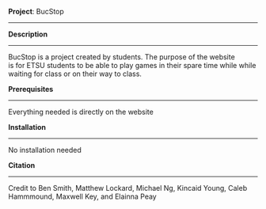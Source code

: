 
**Project**: BucStop
_____________________________________________________________________

**Description**
_____________________________________________________________________
BucStop is a project created by students. The purpose of the website  
is for ETSU students to be able to play games in their spare time while
while waiting for class or on their way to class. 

**Prerequisites**
_____________________________________________________________________
Everything needed is directly on the website

**Installation**
_____________________________________________________________________
No installation needed

**Citation**
_____________________________________________________________________
Credit to Ben Smith, Matthew Lockard, Michael Ng, Kincaid Young, Caleb Hammmound,
Maxwell Key, and Elainna Peay

